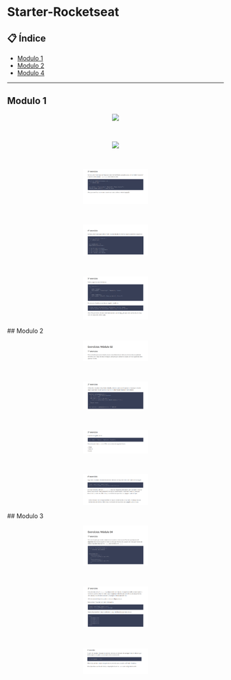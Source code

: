 # Starter-Rocketseat


## 📋 Índice

- [Modulo 1](#-Modulo-1)
- [Modulo 2](#-Modulo-2)
- [Modulo 4](#-Modulo-4)


---



## Modulo 1

<p align="center">
  <img src="./images-readme/ex1-1" width="150" >
</p>
<br>
<p align="center">
  <img src="./images-readme/ex1-2" width="150" >
</p>
<br>
<p align="center">
  <img src="./images-readme/ex1-3.png" width="150" >
</p>
<br>
<p align="center">
  <img src="images-readme/ex1-4.png" width="150" >
</p>
<br>
<p align="center">
  <img src="./images-readme/ex1-5.png" width="150" >
</p>
## Modulo 2
<br>
<p align="center">
  <img src="./images-readme/ex2-1.png" width="150" >
</p>
<br>
<p align="center">
  <img src="./images-readme/ex2-2.png" width="150" >
</p>
<br>
<p align="center">
  <img src="./images-readme/ex2-3.png" width="150" >
</p>
<br>
<p align="center">
  <img src="./images-readme/ex2-4.png" width="150" >
</p>
## Modulo 3
<br>
<p align="center">
  <img src="./images-readme/ex4-1.png" width="150" >
</p>
<br>
<p align="center">
  <img src="./images-readme/ex4-2.png" width="150" >
</p>
<br>
<p align="center">
  <img src="./images-readme/ex4-3.png" width="150" >
</p>
<br>